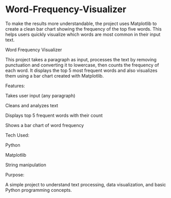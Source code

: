 # Word-Frequency-Visualizer
To make the results more understandable, the project uses Matplotlib to create a clean bar chart showing the frequency of the top five words. This helps users quickly visualize which words are most common in their input text.


Word Frequency Visualizer

This project takes a paragraph as input, processes the text by removing punctuation and converting it to lowercase, then counts the frequency of each word. It displays the top 5 most frequent words and also visualizes them using a bar chart created with Matplotlib.

Features:

Takes user input (any paragraph)

Cleans and analyzes text

Displays top 5 frequent words with their count

Shows a bar chart of word frequency

Tech Used:

Python

Matplotlib

String manipulation

Purpose:

A simple project to understand text processing, data visualization, and basic Python programming concepts.
